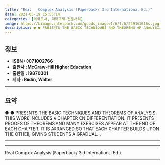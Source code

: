 ```yaml
---
title: "Real   Complex Analysis (Paperback/ 3rd International Ed.)"
date: 2021-05-19 15:55:14
categories: [외국도서, 대학교재-전문서적]
image: https://bimage.interpark.com/goods_image/1/6/1/6/249161616s.jpg
description: ● ● PRESENTS THE BASIC TECHNIQUES AND THEOREMS OF ANALYSIS. THIS WORK INCLUDES A CHAPTER ON DIFFERENTIATION. IT PRESENTS PROOFS OF THEOREMS AND MANY EXERCISES
---
```


## **정보**

- **ISBN : 0071002766**
- **출판사 : McGraw-Hill Higher Education**
- **출판일 : 19870301**
- **저자 : Rudin, Walter**

------



## **요약**

●  ●  PRESENTS THE BASIC TECHNIQUES AND THEOREMS OF ANALYSIS. THIS WORK INCLUDES A CHAPTER ON DIFFERENTIATION. IT PRESENTS PROOFS OF THEOREMS AND MANY EXERCISES APPEAR AT THE END OF EACH CHAPTER. IT IS ARRANGED SO THAT EACH CHAPTER BUILDS UPON THE OTHER, GIVING STUDENTS A GRADUAL... 

------



------


Real   Complex Analysis (Paperback/ 3rd International Ed.) 

------


